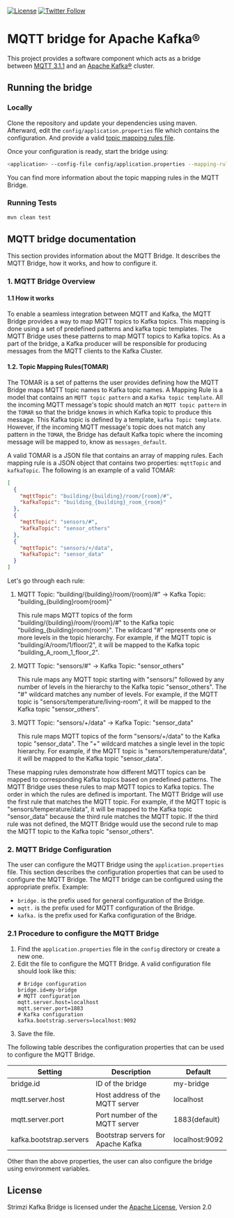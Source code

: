 [![License](https://img.shields.io/badge/license-Apache--2.0-blue.svg)](http://www.apache.org/licenses/LICENSE-2.0)
[![Twitter Follow](https://img.shields.io/twitter/follow/strimziio?style=social)](https://twitter.com/strimziio)

# MQTT bridge for Apache Kafka®

This project provides a software component which acts as a bridge between [MQTT 3.1.1](http://docs.oasis-open.org/mqtt/mqtt/v3.1.1/os/mqtt-v3.1.1-os.html) 
and an [Apache Kafka®](https://kafka.apache.org/) cluster.

## Running the bridge

### Locally

Clone the repository and update your dependencies using maven.
Afterward, edit the `config/application.properties` file which contains the configuration. And provide a valid [topic mapping rules file]().

Once your configuration is ready, start the bridge using:

```bash
<application> --config-file config/application.properties --mapping-rules=path/to/mapping-rules
```

You can find more information about the topic mapping rules in the MQTT Bridge.

### Running Tests

```bash
mvn clean test
```

## MQTT bridge documentation

This section provides information about the MQTT Bridge. It describes the MQTT Bridge, how it works, and how to configure it.

### 1. MQTT Bridge Overview

#### 1.1 How it works

To enable a seamless integration between MQTT and Kafka, the MQTT Bridge provides a way to map MQTT topics to Kafka topics. 
This mapping is done using a set of predefined patterns and kafka topic templates. The MQTT Bridge uses these patterns to map MQTT topics to Kafka topics. 
As a part of the bridge, a Kafka producer will be responsible for producing messages from the MQTT clients to the Kafka Cluster.

#### 1.2. Topic Mapping Rules(TOMAR)

The TOMAR is a set of patterns the user provides defining how the MQTT Bridge maps MQTT topic names to Kafka topic names.
A Mapping Rule is a model that contains an `MQTT topic pattern` and a `Kafka topic template`. 
All the incoming MQTT message's topic should match an `MQTT topic pattern` in the `TOMAR` so that the bridge knows in which 
Kafka topic to produce this message. This Kafka topic is defined by a template, `kafka Topic template`. 
However, if the incoming MQTT message's topic does not match any pattern in the `TOMAR`, the Bridge has default Kafka 
topic where the incoming message will be mapped to, know as `messages_default`.

A valid TOMAR is a JSON file that contains an array of mapping rules. 
Each mapping rule is a JSON object that contains two properties: `mqttTopic` and `kafkaTopic`. The following is an example of a valid TOMAR:

```json
[
  {
    "mqttTopic": "building/{building}/room/{room}/#",
    "kafkaTopic": "building_{building}_room_{room}"
  },
  {
    "mqttTopic": "sensors/#",
    "kafkaTopic": "sensor_others"
  },
  {
    "mqttTopic": "sensors/+/data",
    "kafkaTopic": "sensor_data"
  }
]
```

Let's go through each rule:

1. MQTT Topic: "building/{building}/room/{room}/#" -> Kafka Topic: "building_{building}room{room}"

    This rule maps MQTT topics of the form "building/{building}/room/{room}/#" to the Kafka topic "building_{building}room{room}". 
    The wildcard "#" represents one or more levels in the topic hierarchy. For example, if the MQTT topic is "building/A/room/1/floor/2", 
    it will be mapped to the Kafka topic "building_A_room_1_floor_2".

2. MQTT Topic: "sensors/#" -> Kafka Topic: "sensor_others"

    This rule maps any MQTT topic starting with "sensors/" followed by any number of levels in the hierarchy to the Kafka topic "sensor_others". 
    The "#" wildcard matches any number of levels. For example, if the MQTT topic is "sensors/temperature/living-room", 
    it will be mapped to the Kafka topic "sensor_others".

3. MQTT Topic: "sensors/+/data" -> Kafka Topic: "sensor_data"

    This rule maps MQTT topics of the form "sensors/+/data" to the Kafka topic "sensor_data". The "+" 
    wildcard matches a single level in the topic hierarchy. For example, if the MQTT topic is "sensors/temperature/data", 
    it will be mapped to the Kafka topic "sensor_data".

These mapping rules demonstrate how different MQTT topics can be mapped to corresponding Kafka topics based on predefined patterns.
The MQTT Bridge uses these rules to map MQTT topics to Kafka topics.
The order in which the rules are defined is important. The MQTT Bridge will use the first rule that matches the MQTT topic. 
For example, if the MQTT topic is "sensors/temperature/data", 
it will be mapped to the Kafka topic "sensor_data" because the third rule matches the MQTT topic. If the third rule was not defined,
the MQTT Bridge would use the second rule to map the MQTT topic to the Kafka topic "sensor_others".

### 2. MQTT Bridge Configuration

The user can configure the MQTT Bridge using the `application.properties` file. This section describes the configuration 
properties that can be used to configure the MQTT Bridge.
The MQTT bridge can be configured using the appropriate prefix. Example:

- `bridge.` is the prefix used for general configuration of the Bridge.
- `mqtt.` is the prefix used for MQTT configuration of the Bridge.
- `kafka.` is the prefix used for Kafka configuration of the Bridge.

### 2.1 Procedure to configure the MQTT Bridge

1. Find the `application.properties` file in the `config` directory or create a new one.
2. Edit the file to configure the MQTT Bridge.
    A valid configuration file should look like this:
    ```properties
    # Bridge configuration
    bridge.id=my-bridge
    # MQTT configuration
    mqtt.server.host=localhost
    mqtt.server.port=1883
    # Kafka configuration
    kafka.bootstrap.servers=localhost:9092
    ```
3. Save the file.

The following table describes the configuration properties that can be used to configure the MQTT Bridge.

| Setting                        | Description                                     | Default           |
| ------------------------------ | ----------------------------------------------- |-------------------|
| bridge.id                      | ID of the bridge                                | my-bridge         |
| mqtt.server.host               | Host address of the MQTT server                 | localhost         |
| mqtt.server.port               | Port number of the MQTT server                  | 1883(default)     |
| kafka.bootstrap.servers        | Bootstrap servers for Apache Kafka              | localhost:9092    |

Other than the above properties, the user can also configure the bridge using environment variables.

## License

Strimzi Kafka Bridge is licensed under the [Apache License](./LICENSE), Version 2.0